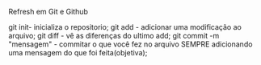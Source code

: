 Refresh em Git e Github

git init- inicializa o repositorio;
git add - adicionar uma modificação ao arquivo;
git diff - vê as diferenças do ultimo add;
git commit -m "mensagem" - commitar o que você fez no arquivo SEMPRE adicionando uma mensagem do que foi feita(objetiva);

